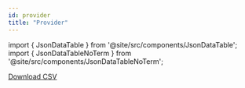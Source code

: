 ```yaml
---
id: provider
title: "Provider"
---
```


import { JsonDataTable } from '@site/src/components/JsonDataTable';
import { JsonDataTableNoTerm } from '@site/src/components/JsonDataTableNoTerm';

<JsonDataTableNoTerm  jsonPath="nodes.seed\.the_tuva_project\.terminology__provider.columns" />

<a href="https://tuva-public-resources.s3.amazonaws.com/versioned_provider_data/latest/provider_compressed.csv.gz">Download CSV</a>
